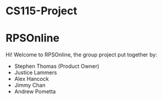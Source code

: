 # CS115-Project
#
# RPSOnline

Hi! Welcome to RPSOnline, the group project put together by:
- Stephen Thomas (Product Owner)
- Justice Lammers
- Alex Hancock
- Jimmy Chan
- Andrew Pometta
